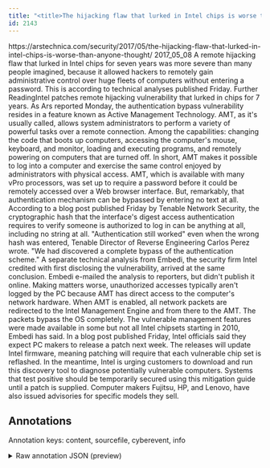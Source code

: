 ```yaml
---
title: "<title>The hijacking flaw that lurked in Intel chips is worse than anyone thought | Ars Technica</title>"
id: 2143
---
```


<title>The hijacking flaw that lurked in Intel chips is worse than anyone thought | Ars Technica</title>
<source> https://arstechnica.com/security/2017/05/the-hijacking-flaw-that-lurked-in-intel-chips-is-worse-than-anyone-thought/ </source>
<date> 2017_05_08 </date>
<text>
A remote hijacking flaw that lurked in Intel chips for seven years was more severe than many people imagined, because it allowed hackers to remotely gain administrative control over huge fleets of computers without entering a password. This is according to technical analyses published Friday.
Further ReadingIntel patches remote hijacking vulnerability that lurked in chips for 7 years. As Ars reported Monday, the authentication bypass vulnerability resides in a feature known as Active Management Technology. AMT, as it's usually called, allows system administrators to perform a variety of powerful tasks over a remote connection. Among the capabilities: changing the code that boots up computers, accessing the computer's mouse, keyboard, and monitor, loading and executing programs, and remotely powering on computers that are turned off. In short, AMT makes it possible to log into a computer and exercise the same control enjoyed by administrators with physical access.
AMT, which is available with many vPro processors, was set up to require a password before it could be remotely accessed over a Web browser interface. But, remarkably, that authentication mechanism can be bypassed by entering no text at all. According to a blog post published Friday by Tenable Network Security, the cryptographic hash that the interface's digest access authentication requires to verify someone is authorized to log in can be anything at all, including no string at all.
"Authentication still worked" even when the wrong hash was entered, Tenable Director of Reverse Engineering Carlos Perez wrote. "We had discovered a complete bypass of the authentication scheme."
A separate technical analysis from Embedi, the security firm Intel credited with first disclosing the vulnerability, arrived at the same conclusion. 
Embedi e-mailed the analysis to reporters, but didn't publish it online.
Making matters worse, unauthorized accesses typically aren't logged by the PC because AMT has direct access to the computer's network hardware. When AMT is enabled, all network packets are redirected to the Intel Management Engine and from there to the AMT. The packets bypass the OS completely. The vulnerable management features were made available in some but not all Intel chipsets starting in 2010, Embedi has said.
In a blog post published Friday, Intel officials said they expect PC makers to release a patch next week. The releases will update Intel firmware, meaning patching will require that each vulnerable chip set is reflashed. In the meantime, Intel is urging customers to download and run this discovery tool to diagnose potentially vulnerable computers. Systems that test positive should be temporarily secured using this mitigation guide until a patch is supplied. Computer makers Fujitsu, HP, and Lenovo, have also issued advisories for specific models they sell.
</text>



## Annotations

Annotation keys: content, sourcefile, cyberevent, info

<details>
<summary>Raw annotation JSON (preview)</summary>

```json
{
  "content": "A remote hijacking flaw that lurked in Intel chips for seven years was more severe than many people imagined, because it allowed hackers to remotely gain administrative control over huge fleets of computers without entering a password. This is according to technical analyses published Friday. Further ReadingIntel patches remote hijacking vulnerability that lurked in chips for 7 years. As Ars reported Monday, the authentication bypass vulnerability resides in a feature known as Active Management Technology. AMT, as it's usually called, allows system administrators to perform a variety of powerful tasks over a remote connection. Among the capabilities: changing the code that boots up computers, accessing the computer's mouse, keyboard, and monitor, loading and executing programs, and remotely powering on computers that are turned off. In short, AMT makes it possible to log into a computer and exercise the same control enjoyed by administrators with physical access. AMT, which is available with many vPro processors, was set up to require a password before it could be remotely accessed over a Web browser interface. But, remarkably, that authentication mechanism can be bypassed by entering no text at all. According to a blog post published Friday by Tenable Network Security, the cryptographic hash that the interface's digest access authentication requires to verify someone is authorized to log in can be anything at all, including no string at all. \"Authentication still worked\" even when the wrong hash was entered, Tenable Director of Reverse Engineering Carlos Perez wrote. \"We had discovered a complete bypass of the authentication scheme.\" A separate technical analysis from Embedi, the security firm Intel credited with first disclosing the vulnerability, arrived at the same conclusion.  Embedi e-mailed the analysis to reporters, but didn't publish it online. Making matters worse, unauthorized accesses typically aren't logged by the PC because AMT has direct access to the computer's network hardware. When AMT is enabled, all network packets are redirected to the Intel Management Engine and from there to the AMT. The packets bypass the OS completely. The vulnerable management features were made available in some but not all Intel chipsets starting in 2010, Embedi has said. In a blog post published Friday, Intel officials said they expect PC makers to release a patch next week. The releases will update Intel firmware, meaning patching will require that each vulnerable chip set is reflashed. In the meantime, Intel is urging customers to download and run this discovery tool to diagnose potentially vulnerable computers. Systems that test positive should be temporarily secured using this mitigation guide until a patch is supplied. Computer makers Fujitsu, HP, and Lenovo, have also issued advisories for specific models they sell.",
  "sourcefile": "2143.txt",
  "cyberevent": {
    "hopper": [
      {
        "index": 0,
        "relation": "Same",
        "events": [
          {
            "index": "E6",
            "type": "Vulnerability-related",
            "realis": "Other",
            "nugget": {
              "startOffset": 2431,
              "index": "T21",
              "endOffset": 2437,
              "text": "update"
            },
            "argument": [
              {
                "index": "T22",
                "text": "Intel firmware",
                "endOffset": 2452,
                "role": {
                  "type": "Vulnerable_System"
                },
                "startOffset": 2438,
                "type": "Software"
              },
              {
                "index": "T20",
                "text": "The releases",
                "endOffset": 2425,
                "role": {
                  "type": "Patch"
                },
                "startOffset": 2413,
                "type": "Patch"
              }
            ],
            "subtype": "PatchVulnerability"
          }
```
</details>
